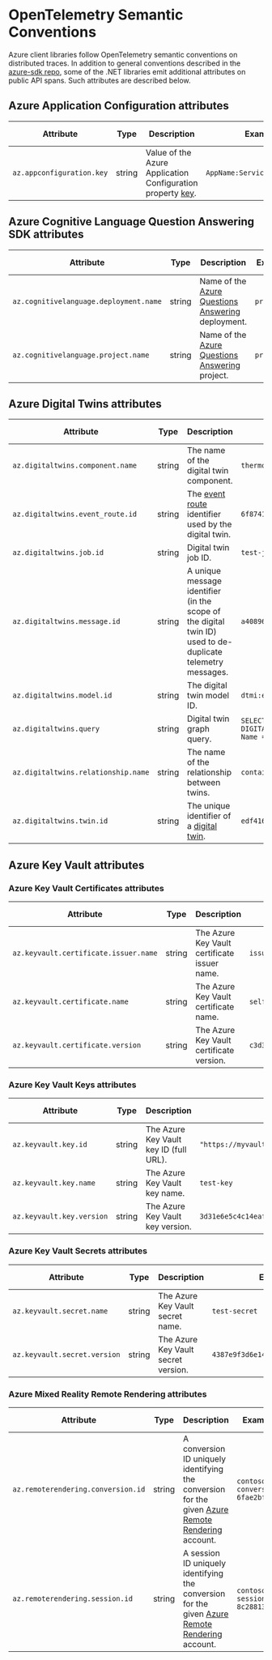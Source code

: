# OpenTelemetry Semantic Conventions

Azure client libraries follow OpenTelemetry semantic conventions on distributed traces.
In addition to general conventions described in the [azure-sdk repo](https://github.com/Azure/azure-sdk/blob/main/docs/observability/opentelemetry-conventions.md), some of the .NET libraries emit
additional attributes on public API spans. Such attributes are described below.

## Azure Application Configuration attributes

| Attribute  | Type | Description  | Examples  | Requirement Level |
|---|---|---|---|---|
| `az.appconfiguration.key` | string | Value of the Azure Application Configuration property [key](https://learn.microsoft.com/azure/azure-app-configuration/concept-key-value). | `AppName:Service1:ApiEndpoint` | Recommended |

## Azure Cognitive Language Question Answering SDK attributes

| Attribute  | Type | Description  | Examples  | Requirement Level |
|---|---|---|---|---|
| `az.cognitivelanguage.deployment.name` | string | Name of the [Azure Questions Answering](https://learn.microsoft.com/azure/ai-services/language-service/question-answering/overview) deployment. | `production` | Recommended |
| `az.cognitivelanguage.project.name` | string | Name of the [Azure Questions Answering](https://learn.microsoft.com/azure/ai-services/language-service/question-answering/overview) project. | `production` | Recommended |

## Azure Digital Twins attributes

| Attribute  | Type | Description  | Examples  | Requirement Level |
|---|---|---|---|---|
| `az.digitaltwins.component.name` | string | The name of the digital twin component. | `thermostat` | Recommended |
| `az.digitaltwins.event_route.id` | string | The [event route](https://learn.microsoft.com/azure/digital-twins/concepts-route-events) identifier used by the digital twin. | `6f8741b1` | Recommended |
| `az.digitaltwins.job.id` | string | Digital twin job ID. | `test-job` | Recommended |
| `az.digitaltwins.message.id` | string | A unique message identifier (in the scope of the digital twin ID) used to de-duplicate telemetry messages. | `a40896c5ab954ab1` | Recommended |
| `az.digitaltwins.model.id` | string | The digital twin model ID. | `dtmi:example:Room23;1` | Recommended |
| `az.digitaltwins.query` | string | Digital twin graph query. | `SELECT * FROM DIGITALTWINS WHERE Name = "DSouza"` | Recommended |
| `az.digitaltwins.relationship.name` | string | The name of the relationship between twins. | `contains` | Recommended |
| `az.digitaltwins.twin.id` | string | The unique identifier of a [digital twin](https://learn.microsoft.com/azure/digital-twins/concepts-twins-graph). | `edf41622` | Recommended |

## Azure Key Vault attributes

### Azure Key Vault Certificates attributes

| Attribute  | Type | Description  | Examples  | Requirement Level |
|---|---|---|---|---|
| `az.keyvault.certificate.issuer.name` | string | The Azure Key Vault certificate issuer name. | `issuer01` | Recommended |
| `az.keyvault.certificate.name` | string | The Azure Key Vault certificate name. | `selfSignedCert01` | Recommended |
| `az.keyvault.certificate.version` | string | The Azure Key Vault certificate version. | `c3d31d7b36c942ad83ef36fc0785a4fc` | Recommended |

### Azure Key Vault Keys attributes

| Attribute  | Type | Description  | Examples  | Requirement Level |
|---|---|---|---|---|
| `az.keyvault.key.id` | string | The Azure Key Vault key ID (full URL). | `"https://myvault.vault.azure.net/keys/CreateSoftKeyTest/78deebed173b48e48f55abf87ed4cf71"` | Recommended |
| `az.keyvault.key.name` | string | The Azure Key Vault key name. | `test-key` | Recommended |
| `az.keyvault.key.version` | string | The Azure Key Vault key version. | `3d31e6e5c4c14eaf9be8d42c00225088` | Recommended |

### Azure Key Vault Secrets attributes

| Attribute  | Type | Description  | Examples  | Requirement Level |
|---|---|---|---|---|
| `az.keyvault.secret.name` | string | The Azure Key Vault secret name. | `test-secret` | Recommended |
| `az.keyvault.secret.version` | string | The Azure Key Vault secret version. | `4387e9f3d6e14c459867679a90fd0f79` | Recommended |

### Azure Mixed Reality Remote Rendering attributes

| Attribute  | Type | Description  | Examples  | Requirement Level |
|---|---|---|---|---|
| `az.remoterendering.conversion.id` | string | A conversion ID uniquely identifying the conversion for the given [Azure Remote Rendering](https://learn.microsoft.com/windows/mixed-reality/develop/mixed-reality-cloud-services#azure-remote-rendering) account. | `contoso-conversion-6fae2bfb754e` | Recommended |
| `az.remoterendering.session.id` | string | A session ID uniquely identifying the conversion for the given [Azure Remote Rendering](https://learn.microsoft.com/windows/mixed-reality/develop/mixed-reality-cloud-services#azure-remote-rendering) account. | `contoso-session-8c28813adc28` | Recommended |
